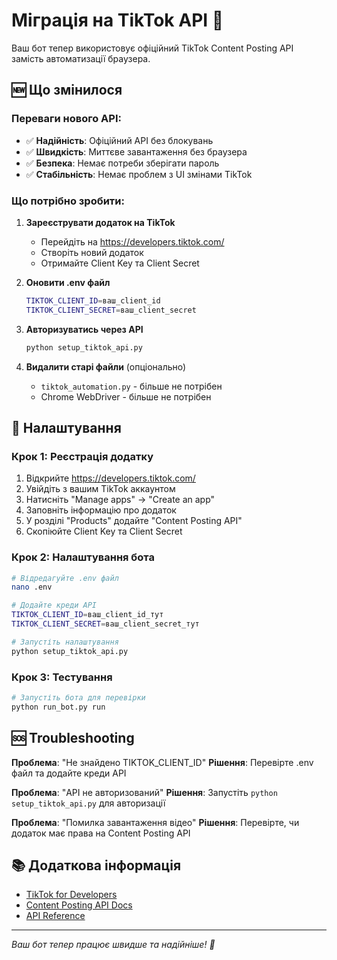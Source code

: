 # Міграція на TikTok API 🔄

Ваш бот тепер використовує офіційний TikTok Content Posting API замість автоматизації браузера.

## 🆕 Що змінилося

### Переваги нового API:
- ✅ **Надійність**: Офіційний API без блокувань
- ✅ **Швидкість**: Миттєве завантаження без браузера
- ✅ **Безпека**: Немає потреби зберігати пароль
- ✅ **Стабільність**: Немає проблем з UI змінами TikTok

### Що потрібно зробити:

1. **Зареєструвати додаток на TikTok**
   - Перейдіть на https://developers.tiktok.com/
   - Створіть новий додаток
   - Отримайте Client Key та Client Secret

2. **Оновити .env файл**
   ```bash
   TIKTOK_CLIENT_ID=ваш_client_id
   TIKTOK_CLIENT_SECRET=ваш_client_secret
   ```

3. **Авторизуватись через API**
   ```bash
   python setup_tiktok_api.py
   ```

4. **Видалити старі файли** (опціонально)
   - `tiktok_automation.py` - більше не потрібен
   - Chrome WebDriver - більше не потрібен

## 🔧 Налаштування

### Крок 1: Реєстрація додатку
1. Відкрийте https://developers.tiktok.com/
2. Увійдіть з вашим TikTok аккаунтом
3. Натисніть "Manage apps" → "Create an app"
4. Заповніть інформацію про додаток
5. У розділі "Products" додайте "Content Posting API"
6. Скопіюйте Client Key та Client Secret

### Крок 2: Налаштування бота
```bash
# Відредагуйте .env файл
nano .env

# Додайте креди API
TIKTOK_CLIENT_ID=ваш_client_id_тут
TIKTOK_CLIENT_SECRET=ваш_client_secret_тут

# Запустіть налаштування
python setup_tiktok_api.py
```

### Крок 3: Тестування
```bash
# Запустіть бота для перевірки
python run_bot.py run
```

## 🆘 Troubleshooting

**Проблема**: "Не знайдено TIKTOK_CLIENT_ID"
**Рішення**: Перевірте .env файл та додайте креди API

**Проблема**: "API не авторизований"
**Рішення**: Запустіть `python setup_tiktok_api.py` для авторизації

**Проблема**: "Помилка завантаження відео"
**Рішення**: Перевірте, чи додаток має права на Content Posting API

## 📚 Додаткова інформація

- [TikTok for Developers](https://developers.tiktok.com/)
- [Content Posting API Docs](https://developers.tiktok.com/doc/content-posting-api-quick-start/)
- [API Reference](https://developers.tiktok.com/doc/content-posting-api-reference-video-upload/)

---
*Ваш бот тепер працює швидше та надійніше! 🚀*
